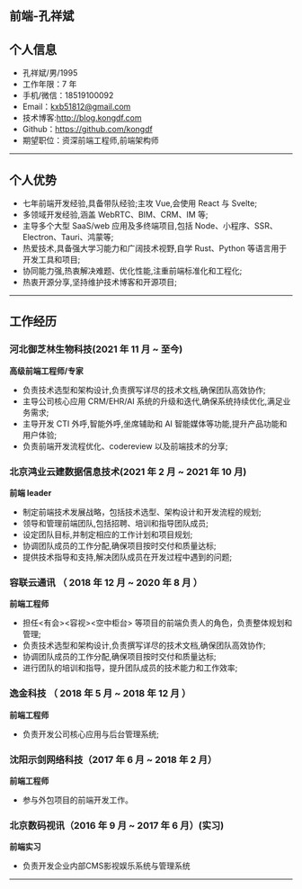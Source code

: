## 前端-孔祥斌

## 个人信息

- 孔祥斌/男/1995
- 工作年限：7 年
- 手机/微信：18519100092
- Email：kxb51812@gmail.com
- 技术博客:http://blog.kongdf.com
- Github：https://github.com/kongdf
- 期望职位：资深前端工程师,前端架构师

---

## 个人优势

- 七年前端开发经验,具备带队经验;主攻 Vue,会使用 React 与 Svelte;
- 多领域开发经验,涵盖 WebRTC、BIM、CRM、IM 等;
- 主导多个大型 SaaS/web 应用及多终端项目,包括 Node、小程序、SSR、Electron、Tauri、鸿蒙等;
- 热爱技术,具备强大学习能力和广阔技术视野,自学 Rust、Python 等语言用于开发工具和项目;
- 协同能力强,热衷解决难题、优化性能,注重前端标准化和工程化;
- 热衷开源分享,坚持维护技术博客和开源项目;

---

## 工作经历

### 河北御芝林生物科技(2021 年 11 月 ~ 至今)

**高级前端工程师/专家**

- 负责技术选型和架构设计,负责撰写详尽的技术文档,确保团队高效协作;
- 主导公司核心应用 CRM/EHR/AI 系统的升级和迭代,确保系统持续优化,满足业务需求;
- 主导开发 CTI 外呼,智能外呼,坐席辅助和 AI 智能媒体等功能,提升产品功能和用户体验;
- 负责前端开发流程优化、codereview 以及前端技术的分享;
 
### 北京鸿业云建数据信息技术(2021 年 2 月 ~ 2021 年 10 月)

**前端 leader**

- 制定前端技术发展战略，包括技术选型、架构设计和开发流程的规划;
- 领导和管理前端团队,包括招聘、培训和指导团队成员;
- 设定团队目标,并制定相应的工作计划和项目规划;
- 协调团队成员的工作分配,确保项目按时交付和质量达标;
- 提供技术指导和支持,解决团队成员在开发过程中遇到的问题;
 
### 容联云通讯 （ 2018 年 12 月 ~ 2020 年 8 月 ）

**前端工程师**

- 担任<有会><容视><空中柜台> 等项目的前端负责人的角色，负责整体规划和管理;
- 负责技术选型和架构设计,负责撰写详尽的技术文档,确保团队高效协作;
- 协调团队成员的工作分配,确保项目按时交付和质量达标;
- 进行团队的培训和指导，提升团队成员的技术能力和工作效率;

### 逸金科技 （ 2018 年 5 月 ~ 2018 年 12 月 ）

**前端工程师**

- 负责开发公司核心应用与后台管理系统;

### 沈阳示剑网络科技（2017 年 6 月 ~ 2018 年 2 月）

**前端工程师**

- 参与外包项目的前端开发工作。
### 北京数码视讯（2016 年 9 月 ~ 2017 年 6 月）(实习)
**前端实习**

- 负责开发企业内部CMS影视娱乐系统与管理系统
---
 